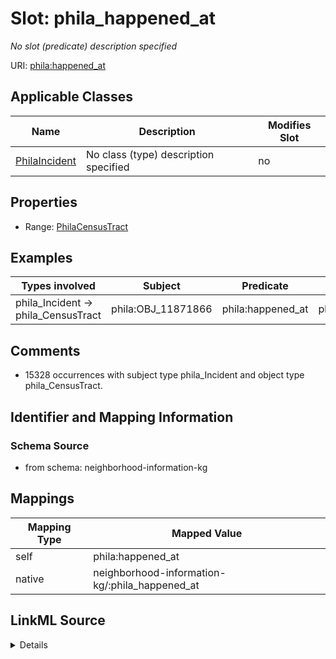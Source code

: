 

# Slot: phila_happened_at


_No slot (predicate) description specified_





URI: [phila:happened_at](https://metadata.phila.gov/happened_at)



<!-- no inheritance hierarchy -->





## Applicable Classes

| Name | Description | Modifies Slot |
| --- | --- | --- |
| [PhilaIncident](../classes/PhilaIncident.md) | No class (type) description specified |  no  |







## Properties

* Range: [PhilaCensusTract](../classes/PhilaCensusTract.md)






## Examples

| Types involved | Subject | Predicate | Object |
| --- | --- | --- | --- |
| phila_Incident → phila_CensusTract | phila:OBJ_11871866 | phila:happened_at | phila:CT_28902 |


## Comments

* 15328 occurrences with subject type phila_Incident and object type phila_CensusTract.

## Identifier and Mapping Information







### Schema Source


* from schema: neighborhood-information-kg




## Mappings

| Mapping Type | Mapped Value |
| ---  | ---  |
| self | phila:happened_at |
| native | neighborhood-information-kg/:phila_happened_at |




## LinkML Source

<details>
```yaml
name: phila_happened_at
description: No slot (predicate) description specified
comments:
- 15328 occurrences with subject type phila_Incident and object type phila_CensusTract.
examples:
- description: phila_Incident → phila_CensusTract
  object:
    example_object: phila:CT_28902
    example_object_type: phila_CensusTract
    example_predicate: phila:happened_at
    example_subject: phila:OBJ_11871866
    example_subject_type: phila_Incident
from_schema: neighborhood-information-kg
rank: 1000
slot_uri: phila:happened_at
alias: phila_happened_at
domain_of:
- phila_Incident
range: phila_CensusTract

```
</details>